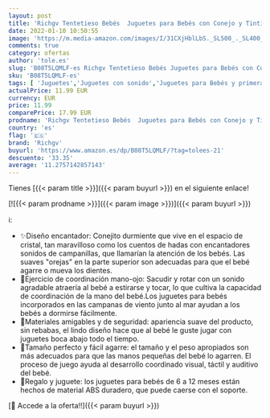 ```yaml
---
layout: post
title: 'Richgv Tentetieso Bebés  Juguetes para Bebés con Conejo y Tintineo Agradable Juguetes para Bebés de 6 a 12 Meses Juguetes Educativos para Bebés y Niñas  Rosa '
date: 2022-01-10 10:50:55
image: 'https://m.media-amazon.com/images/I/31CXjHblLbS._SL500_._SL400_.jpg'
comments: true
category: ofertas
author: 'tole.es'
slug: 'B08T5LQMLF-es Richgv Tentetieso Bebés Juguetes para Bebés con Conejo y...'
sku: 'B08T5LQMLF-es'
tags: [ 'Juguetes','Juguetes con sonido','Juguetes para Bebés y primera infancia','Juguetes y juegos','bebés','richgv', ]
actualPrice: 11.99 EUR
currency: EUR
price: 11.99
comparePrice: 17.99 EUR
prodname: 'Richgv Tentetieso Bebés  Juguetes para Bebés con Conejo y Tintineo Agradable Juguetes para Bebés de 6 a 12 Meses Juguetes Educativos para Bebés y Niñas  Rosa '
country: 'es'
flag: '🇪🇸'
brand: 'Richgv'
buyurl: 'https://www.amazon.es/dp/B08T5LQMLF/?tag=tolees-21'
descuento: '33.35'
average: '11.2757142857143'
---
```


Tienes [{{< param title >}}]({{< param buyurl >}}) en el siguiente enlace!

[![{{< param prodname >}}]({{< param image >}})]({{< param buyurl >}})

ℹ️:

- ✨Diseño encantador: Conejito durmiente que vive en el espacio de cristal, tan maravilloso como los cuentos de hadas con encantadores sonidos de campanillas, que llamarían la atención de los bebés. Las suaves "orejas" en la parte superior son adecuadas para que el bebé agarre o mueva los dientes.
- 🥳Ejercicio de coordinación mano-ojo: Sacudir y rotar con un sonido agradable atraería al bebé a estirarse y tocar, lo que cultiva la capacidad de coordinación de la mano del bebé.Los juguetes para bebés incorporados en las campanas de viento junto al mar ayudan a los bebés a dormirse fácilmente.
- 🌈Materiales amigables y de seguridad: apariencia suave del producto, sin rebabas, el lindo diseño hace que al bebé le guste jugar con juguetes boca abajo todo el tiempo.
- 🍭Tamaño perfecto y fácil agarre: el tamaño y el peso apropiados son más adecuados para que las manos pequeñas del bebé lo agarren. El proceso de juego ayuda al desarrollo coordinado visual, táctil y auditivo del bebé.
- 🎁Regalo y juguete: los juguetes para bebés de 6 a 12 meses están hechos de material ABS duradero, que puede caerse con el soporte.

[🛒 Accede a la oferta!!]({{< param buyurl >}})
